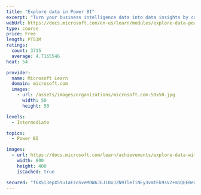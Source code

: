 ```yaml
---
title: "Explore data in Power BI"
excerpt: "Turn your business intelligence data into data insights by creating and configuring Power BI dashboards."
webUrl: https://docs.microsoft.com/en-us/learn/modules/explore-data-power-bi/
type: course
price: Free
length: PT53M
ratings:
  count: 3715
  average: 4.7165546
heat: 54

provider:
  name: Microsoft Learn
  domain: microsoft.com
  images:
    - url: /assets/images/organizations/microsoft.com-50x50.jpg
      width: 50
      height: 50

levels:
  - Intermediate

topics:
  - Power BI

images:
  - url: https://docs.microsoft.com/learn/achievements/explore-data-with-power-bi-desktop-social.png
    width: 800
    height: 400
    isCached: true

secured: "f6X5i3epX5Yu1aFzoSveMOW6JGJiOoJZN9TleTiNEy3vmtEk9sVZ+m1QEE0eaK7LEmsgbCwctHz1lhds9pvBCfYnzbozvSdaehTwh5eUqmTEE9/B54k4U8dsHxOcTg6ZE1ZAZkbnUXDGTiCYKY3w6WqZLPpfEKt7C/Q8z4yZHoYxkBJIc4nZhMmKRiQGylOE4muh+NnbrybDUCVSOpv65Av9sk/oRLDrz5P5Pfy6S9WkWOWrm3cnvZhEiRSeOZWOg8QTLmdQdm9zJUjAVSC7609l0dUgKm2SoRWphYmfVDi5KKuQmtcKzxxwaxNdLZowC6zrYFIj/FE+ucqQHI01Xeynjpiz4ZU9O/LN1aZPYTTZMUFKYYfVTdOss0xxCXJpYdjJdGvZZbgljC3OlWdizAKjFyESeXsVjIPgxlwjgDc=;fUR28M/Se6s/689RWMTQew=="
---
```


